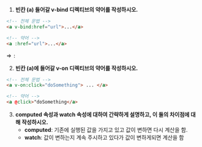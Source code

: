 1. **빈칸 (a) 들어갈 v-bind 디렉티브의 약어를 작성하시오.**

```html
<!-- 전체 문법 -->
<a v-bind:href="url">...</a>

<!-- 약어 -->
<a :href="url">...</a>
```

 => `:`

2. **빈칸 (a)에 들어갈 v-on 디렉티브의 약어를 작성하시오.**

```html
<!-- 전체 문법 -->
<a v-on:click="doSomething"> ... </a>

<!-- 약어 -->
<a @click>"doSomething</a>
```

 

3. **computed 속성과 watch 속성에 대하여 간략하게 설명하고, 이 둘의 차이점에 대해 작성하시오.**
   * **computed**: 기존에 실행된 값을 가지고 있고 값이 변하면 다시 계산을 함. 
   * **watch**: 값이 변하는지 계속 주시하고 있다가 값이 변하게되면 계산을 함  